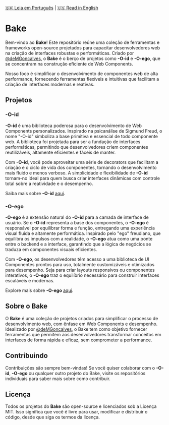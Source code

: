 [🇧🇷 Leia em Português](./README.pt-BR.md) | [🇺🇸 Read in English](./README.md)

# Bake

Bem-vindo ao **Bake**! Este repositório reúne uma coleção de ferramentas e frameworks open-source projetados para capacitar desenvolvedores web na criação de interfaces robustas e performáticas. Criado por [@deMGoncalves](https://github.com/deMGoncalves), o **Bake** é o berço de projetos como **-O-id** e **-O-ego**, que se concentram na construção eficiente de Web Components.

Nosso foco é simplificar o desenvolvimento de componentes web de alta performance, fornecendo ferramentas flexíveis e intuitivas que facilitam a criação de interfaces modernas e reativas.

## Projetos

### -O-id

**-O-id** é uma biblioteca poderosa para o desenvolvimento de Web Components personalizados. Inspirado na psicanálise de Sigmund Freud, o nome "-O-id" simboliza a base primitiva e essencial de todo componente web. A biblioteca foi projetada para ser a fundação de interfaces performáticas, permitindo que desenvolvedores criem componentes reutilizáveis, altamente eficientes e fáceis de manter.

Com **-O-id**, você pode aproveitar uma série de decorators que facilitam a criação e o ciclo de vida dos componentes, tornando o desenvolvimento mais fluido e menos verboso. A simplicidade e flexibilidade de **-O-id** tornam-no ideal para quem busca criar interfaces dinâmicas com controle total sobre a reatividade e o desempenho.

Saiba mais sobre **-O-id** [aqui](https://github.com/bake-js/-O-id).

### -O-ego

**-O-ego** é a extensão natural do **-O-id** para a camada de interface de usuário. Se o **-O-id** representa a base dos componentes, o **-O-ego** é responsável por equilibrar forma e função, entregando uma experiência visual fluida e altamente performática. Inspirado pelo "ego" freudiano, que equilibra os impulsos com a realidade, o **-O-ego** atua como uma ponte entre o backend e a interface, garantindo que a lógica de negócios se traduza em componentes visuais eficientes.

Com **-O-ego**, os desenvolvedores têm acesso a uma biblioteca de UI Componentes prontos para uso, totalmente customizáveis e otimizados para desempenho. Seja para criar layouts responsivos ou componentes interativos, o **-O-ego** traz o equilíbrio necessário para construir interfaces escaláveis e modernas.

Explore mais sobre **-O-ego** [aqui](https://github.com/bake-js/-O-ego).

## Sobre o Bake

O **Bake** é uma coleção de projetos criados para simplificar o processo de desenvolvimento web, com ênfase em Web Components e desempenho. Idealizado por [@deMGoncalves](https://github.com/deMGoncalves), o Bake tem como objetivo fornecer ferramentas que permitem aos desenvolvedores transformar conceitos em interfaces de forma rápida e eficaz, sem comprometer a performance.

## Contribuindo

Contribuições são sempre bem-vindas! Se você quiser colaborar com o **-O-id**, **-O-ego** ou qualquer outro projeto do Bake, visite os repositórios individuais para saber mais sobre como contribuir.

## Licença

Todos os projetos do **Bake** são open-source e licenciados sob a Licença MIT. Isso significa que você é livre para usar, modificar e distribuir o código, desde que siga os termos da licença.
